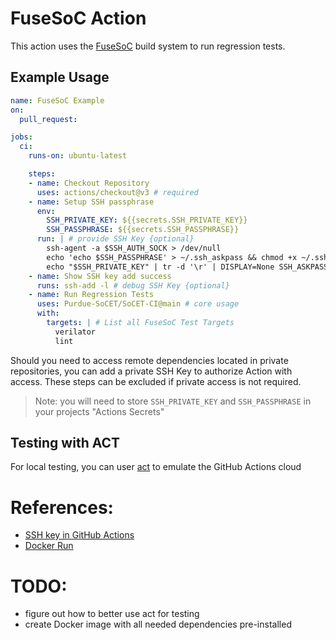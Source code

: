 # FuseSoC Action

This action uses the [FuseSoC](https://github.com/olofk/fusesoc) build system to run regression tests.

## Example Usage
```yaml
name: FuseSoC Example
on:
  pull_request:

jobs:
  ci:
    runs-on: ubuntu-latest

    steps:
    - name: Checkout Repository
      uses: actions/checkout@v3 # required
    - name: Setup SSH passphrase
      env: 
        SSH_PRIVATE_KEY: ${{secrets.SSH_PRIVATE_KEY}}
        SSH_PASSPHRASE: ${{secrets.SSH_PASSPHRASE}}
      run: | # provide SSH Key {optional}
        ssh-agent -a $SSH_AUTH_SOCK > /dev/null
        echo 'echo $SSH_PASSPHRASE' > ~/.ssh_askpass && chmod +x ~/.ssh_askpass
        echo "$SSH_PRIVATE_KEY" | tr -d '\r' | DISPLAY=None SSH_ASKPASS=~/.ssh_askpass ssh-add - >/dev/null
    - name: Show SSH key add success
      runs: ssh-add -l # debug SSH Key {optional}
    - name: Run Regression Tests
      uses: Purdue-SoCET/SoCET-CI@main # core usage
      with:
        targets: | # List all FuseSoC Test Targets
          verilator
          lint
```

Should you need to access remote dependencies located in private repositories, you can add a private SSH Key to authorize Action with access.  These steps can be excluded if private access is not required.

> Note: you will need to store `SSH_PRIVATE_KEY` and `SSH_PASSPHRASE` in your projects "Actions Secrets"

## Testing with ACT
For local testing, you can user [act](https://github.com/nektos/act) to emulate the GitHub Actions cloud


# References:
- [SSH key in GitHub Actions](https://stackoverflow.com/questions/64953274/how-to-send-passphrase-for-ssh-add-with-github-actions)
- [Docker Run](https://aschmelyun.com/blog/using-docker-run-inside-of-github-actions/)

# TODO: 
- figure out how to better use act for testing
- create Docker image with all needed dependencies pre-installed